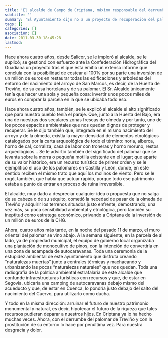 ```yaml
---
title: 'El alcalde de Campo de Criptana, máximo responsable del derrumbe del palomar de Treviño'
subtitle: ''
summary: 'El Ayuntamiento dijo no a un proyecto de recuperación del palomar de la Huerta de Treviño y todo su entorno financiado por la Confederación Hidrográfica del Guadiana y por un valor de un millón de euros. '
tags: []
categories: []
asociacion: []
date: 2011-03-30 18:45:28
lastmod:
---
```


Hace ahora cuatro años, desde Salicor, se le imploró al alcalde, se le suplicó; se gestionó con esfuerzo ante la Confederación Hidrográfica del Guadiana un proyecto tras el que ésta emitió un extenso informe que concluía con la posibilidad de costear al 100% por su parte una inversión de un millón de euros en restaurar todas las edificaciones y arboledas del entorno del nacimiento del arroyo de San Marcos, es decir, de la Huerta de Treviño, de su casa hortelana y de su palomar. El Sr. Alcalde únicamente tenía que hacer una sola y pequeña cosa: invertir unos pocos miles de euros en comprar la parcela en la que se ubicaba todo eso. 

Hace ahora cuatro años, también, se le explicó al alcalde el alto significado que para nuestro pueblo tenía el paraje. Que, junto a la Huerta del Bajo, era una de nuestras dos seculares zonas frescas de olmeda y por tanto, uno de los pocos espacios ambientales que nos quedan dignos de proteger y recuperar. Se le dijo también que, integrada en el mismo nacimiento del arroyo y de la olmeda, existía la mayor densidad de elementos etnológicos catalogados por la carta arqueológica de todo el término: noria, alberca, horno de cal, corraliza, casa de labor con troneras y horno moruno, restos arqueológicos… Se le advirtió también del significado del palomar que se levanta sobre la morra o pequeña motilla existente en el lugar; que aparte de su valor histórico, era un recurso turístico de primer orden y se le ejemplificó el uso de los palomares en Castilla y León, donde, en este sentido reciben el mismo trato que aquí los molinos de viento. Pero se le rogó, también, que había que actuar rápido, porque todo ese patrimonio estaba a punto de entrar en proceso de ruina irreversible. 

El alcalde, muy dado a despreciar cualquier idea o propuesta que no salga de su cabeza o de su séquito, cometió la necedad de pasar de la olmeda de Treviño y adquirir los terrenos situados justo enfrente, demostrando, una vez más, su poca sensibilidad ambiental y etnológica, pero también su ineptitud como estratega económico, privando a Criptana de la inversión de un millón de euros de la CHG.

Ahora, cuatro años más tarde, en la noche del pasado 11 de marzo, el muro oriental del palomar se vino abajo. A la semana siguiente, en la parcela de al lado, ya de propiedad municipal, el equipo de gobierno local organizaba una plantación de monocultivo de pinos, con la intención de convertirla en una zona de acampada de autocaravanas. Toda una ceremonia de la estupidez ambiental de este ayuntamiento que disfruta creando “naturalezas muertas” junto a centrales térmicas y machacando y urbanizando las pocas “naturalezas naturales” que nos quedan. Toda una radiografía de la política ambiental estrafalaria de este alcalde que confunde infraestructuras turísticas con recursos y que, de estar en Segovia, ubicaría una camping de autocaravanas debajo mismo del acueducto y que, de estar en Cuenca, lo pondría justo debajo del salto del nacimiento del Cuervo, para utilizarlo como ducha. 

Y todo en la misma dirección: arruinar el futuro de nuestro patrimonio monumental y natural, es decir, hipotecar el futuro de la riqueza que tales recursos pudieran deparar a nuestros hijos. En Criptana ya lo ha hecho muchas veces. Ahora, con el derrumbe del palomar de Treviño y con la prostitución de su entorno lo hace por penúltima vez. Para nuestra desgracia y dolor.

